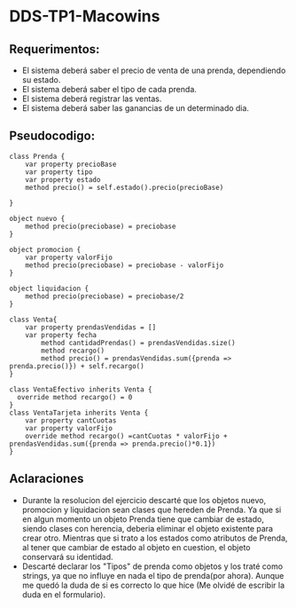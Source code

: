 # DDS-TP1-Macowins

## Requerimentos:
- El sistema deberá saber el precio de venta de una prenda, dependiendo su estado.
- El sistema deberá saber el tipo de cada prenda.
- El sistema deberá registrar las ventas.
- El sistema deberá saber las ganancias de un determinado dia.


## Pseudocodigo:

    class Prenda {
        var property precioBase
        var property tipo
        var property estado
        method precio() = self.estado().precio(precioBase)

    }

    object nuevo {
        method precio(preciobase) = preciobase
    }

    object promocion {
        var property valorFijo
        method precio(preciobase) = preciobase - valorFijo
    }

    object liquidacion {
        method precio(preciobase) = preciobase/2
    }

    class Venta{
        var property prendasVendidas = []
        var property fecha
            method cantidadPrendas() = prendasVendidas.size()
            method recargo()
            method precio() = prendasVendidas.sum({prenda => prenda.precio()}) + self.recargo()
    }

    class VentaEfectivo inherits Venta {
      override method recargo() = 0
    }
    class VentaTarjeta inherits Venta {
        var property cantCuotas
        var property valorFijo 
        override method recargo() =cantCuotas * valorFijo + prendasVendidas.sum({prenda => prenda.precio()*0.1})
    }
    
   ## Aclaraciones
  - Durante la resolucion del ejercicio descarté que los objetos nuevo, promocion y liquidacion sean clases que hereden de Prenda. Ya que si en algun momento un objeto Prenda tiene que cambiar de estado, siendo clases con herencia, deberia eliminar el objeto existente para crear otro. Mientras que si trato a los estados como atributos de Prenda, al tener que cambiar de estado al objeto en cuestion, el objeto conservará su identidad. 
  - Descarté declarar los "Tipos" de prenda como objetos y los traté como strings, ya que no influye en nada el tipo de prenda(por ahora). Aunque me quedó la duda de si es correcto lo que hice (Me olvidé de escribir la duda en el formulario).
  
   
